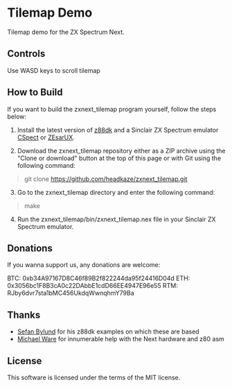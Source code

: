 # Tilemap Demo

Tilemap demo for the ZX Spectrum Next.

## Controls
Use WASD keys to scroll tilemap

## How to Build

If you want to build the zxnext_tilemap program yourself, follow the steps below:

1. Install the latest version of [z88dk](https://github.com/z88dk/z88dk) and
a Sinclair ZX Spectrum emulator [CSpect](https://dailly.blogspot.com/) or
[ZEsarUX](https://sourceforge.net/projects/zesarux/).

2. Download the zxnext_tilemap repository either as a ZIP archive using the
"Clone or download" button at the top of this page or with Git using the
following command:

> git clone https://github.com/headkaze/zxnext_tilemap.git

3. Go to the zxnext_tilemap directory and enter the following command:

> make

4. Run the zxnext_tilemap/bin/zxnext_tilemap.nex file in your
Sinclair ZX Spectrum emulator.

## Donations

If you wanna support us, any donations are welcome:

BTC: 0xb34A97167D8C46f89B2f822244da95f24416D04d
ETH: 0x3056bc1F8B3cA0c22DAbbE1cdD66EE4947E96e55
RTM: RJby6dvr7sta1bMC456UkdqWwnqhmY79Ba

## Thanks

- [Sefan Bylund](https://github.com/stefanbylund) for his z88dk examples on which these are based
- [Michael Ware](https://www.rustypixels.uk/) for innumerable help with the Next hardware and z80 asm

## License

This software is licensed under the terms of the MIT license.
